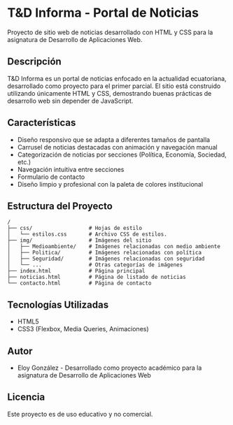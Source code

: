 # T&D Informa - Portal de Noticias

Proyecto de sitio web de noticias desarrollado con HTML y CSS para la asignatura de Desarrollo de Aplicaciones Web.

## Descripción

T&D Informa es un portal de noticias enfocado en la actualidad ecuatoriana, desarrollado como proyecto para el primer parcial. El sitio está construido utilizando únicamente HTML y CSS, demostrando buenas prácticas de desarrollo web sin depender de JavaScript.

## Características

- Diseño responsivo que se adapta a diferentes tamaños de pantalla
- Carrusel de noticias destacadas con animación y navegación manual
- Categorización de noticias por secciones (Política, Economía, Sociedad, etc.)
- Navegación intuitiva entre secciones
- Formulario de contacto
- Diseño limpio y profesional con la paleta de colores institucional

## Estructura del Proyecto

```
/
├── css/                  # Hojas de estilo
│   └── estilos.css       # Archivo CSS de estilos.
├── img/                  # Imágenes del sitio
│   ├── Medioambiente/    # Imágenes relacionadas con medio ambiente
│   ├── Politica/         # Imágenes relacionadas con política
│   ├── Seguridad/        # Imágenes relacionadas con seguridad
│   └── ...               # Otras categorías de imágenes
├── index.html            # Página principal
├── noticias.html         # Página de listado de noticias
└── contacto.html         # Página de contacto
```

## Tecnologías Utilizadas

- HTML5
- CSS3 (Flexbox, Media Queries, Animaciones)

## Autor

- Eloy González - Desarrollado como proyecto académico para la asignatura de Desarrollo de Aplicaciones Web

## Licencia

Este proyecto es de uso educativo y no comercial.
